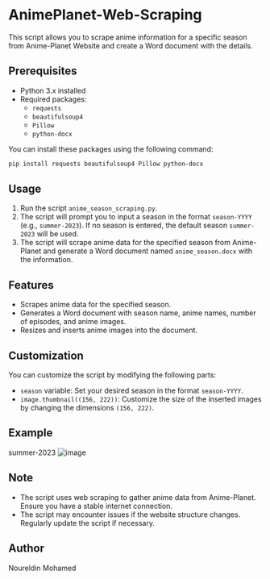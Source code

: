 # AnimePlanet-Web-Scraping


This script allows you to scrape anime information for a specific season from Anime-Planet Website and create a Word document with the details.

## Prerequisites

- Python 3.x installed
- Required packages:
    - `requests`
    - `beautifulsoup4`
    - `Pillow`
    - `python-docx`

You can install these packages using the following command:
```bash
pip install requests beautifulsoup4 Pillow python-docx
```

## Usage

1. Run the script `anime_season_scraping.py`.
2. The script will prompt you to input a season in the format `season-YYYY` (e.g., `summer-2023`). If no season is entered, the default season `summer-2023` will be used.
3. The script will scrape anime data for the specified season from Anime-Planet and generate a Word document named `anime_season.docx` with the information.

## Features

- Scrapes anime data for the specified season.
- Generates a Word document with season name, anime names, number of episodes, and anime images.
- Resizes and inserts anime images into the document.

## Customization

You can customize the script by modifying the following parts:
- `season` variable: Set your desired season in the format `season-YYYY`.
- `image.thumbnail((156, 222))`: Customize the size of the inserted images by changing the dimensions `(156, 222)`.

## Example
summer-2023
![image](https://github.com/Roon311/AnimePlanet-Web-Scraping/assets/75309751/c6bbac2b-d174-4d22-a831-5ffc111a371a)

## Note

- The script uses web scraping to gather anime data from Anime-Planet. Ensure you have a stable internet connection.
- The script may encounter issues if the website structure changes. Regularly update the script if necessary.

## Author

Noureldin Mohamed
